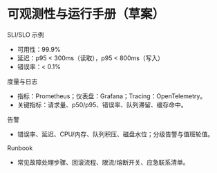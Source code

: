 ﻿# 可观测性与运行手册（草案）

SLI/SLO 示例
- 可用性：99.9%
- 延迟：p95 < 300ms（读取），p95 < 800ms（写入）
- 错误率：< 0.1%

度量与日志
- 指标：Prometheus；仪表盘：Grafana；Tracing：OpenTelemetry。
- 关键指标：请求量、p50/p95、错误率、队列滞留、缓存命中。

告警
- 错误率、延迟、CPU/内存、队列积压、磁盘水位；分级告警与值班轮值。

Runbook
- 常见故障处理步骤、回滚流程、限流/熔断开关、应急联系清单。
